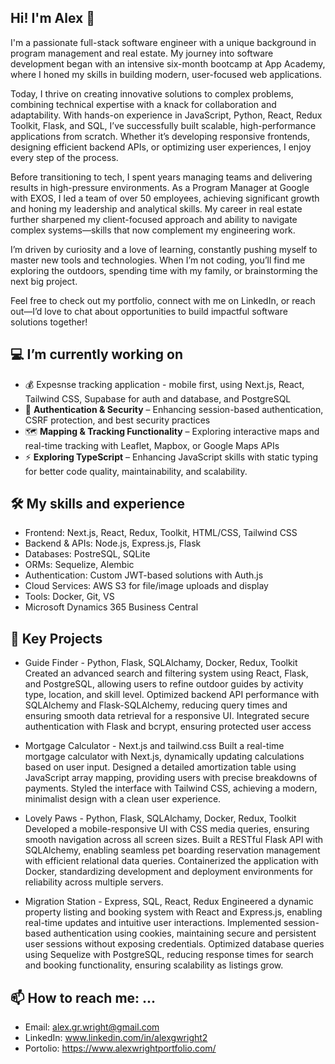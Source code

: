## Hi! I'm Alex 👋

I'm a passionate full-stack software engineer with a unique background in program management and real estate. My journey into software development began with an intensive six-month bootcamp at App Academy, where I honed my skills in building modern, user-focused web applications.

Today, I thrive on creating innovative solutions to complex problems, combining technical expertise with a knack for collaboration and adaptability. With hands-on experience in JavaScript, Python, React, Redux Toolkit, Flask, and SQL, I’ve successfully built scalable, high-performance applications from scratch. Whether it’s developing responsive frontends, designing efficient backend APIs, or optimizing user experiences, I enjoy every step of the process.

Before transitioning to tech, I spent years managing teams and delivering results in high-pressure environments. As a Program Manager at Google with EXOS, I led a team of over 50 employees, achieving significant growth and honing my leadership and analytical skills. My career in real estate further sharpened my client-focused approach and ability to navigate complex systems—skills that now complement my engineering work.

I’m driven by curiosity and a love of learning, constantly pushing myself to master new tools and technologies. When I’m not coding, you’ll find me exploring the outdoors, spending time with my family, or brainstorming the next big project.

Feel free to check out my portfolio, connect with me on LinkedIn, or reach out—I’d love to chat about opportunities to build impactful software solutions together!

## 💻 I’m currently working on
- 💰 Expesnse tracking application - mobile first, using Next.js, React, Tailwind CSS, Supabase for auth and database, and PostgreSQL
- 🔐 **Authentication & Security** – Enhancing session-based authentication, CSRF protection, and best security practices  
- 🗺️ **Mapping & Tracking Functionality** – Exploring interactive maps and real-time tracking with Leaflet, Mapbox, or Google Maps APIs  
- ⚡ **Exploring TypeScript** – Enhancing JavaScript skills with static typing for better code quality, maintainability, and scalability.


## 🛠 My skills and experience
- Frontend: Next.js, React, Redux, Toolkit, HTML/CSS, Tailwind CSS  
- Backend & APIs: Node.js, Express.js, Flask
- Databases: PostreSQL, SQLite
- ORMs: Sequelize, Alembic
- Authentication: Custom JWT-based solutions with Auth.js
- Cloud Services: AWS S3 for file/image uploads and display
- Tools: Docker, Git, VS
- Microsoft Dynamics 365 Business Central
 
## 🔆 Key Projects
- Guide Finder  -  Python, Flask, SQLAlchamy, Docker, Redux, Toolkit
Created an advanced search and filtering system using React, Flask, and PostgreSQL, allowing users to refine outdoor guides by activity type, location, and skill level.
Optimized backend API performance with SQLAlchemy and Flask-SQLAlchemy, reducing query times and ensuring smooth data retrieval for a responsive UI.
Integrated secure authentication with Flask and bcrypt, ensuring protected user access

- Mortgage Calculator  -  Next.js and tailwind.css
Built a real-time mortgage calculator with Next.js, dynamically updating calculations based on user input.
Designed a detailed amortization table using JavaScript array mapping, providing users with precise breakdowns of payments.
Styled the interface with Tailwind CSS, achieving a modern, minimalist design with a clean user experience.

- Lovely Paws  -  Python, Flask, SQLAlchamy, Docker, Redux, Toolkit
Developed a mobile-responsive UI with CSS media queries, ensuring smooth navigation across all screen sizes.
Built a RESTful Flask API with SQLAlchemy, enabling seamless pet boarding reservation management with efficient relational data queries.
Containerized the application with Docker, standardizing development and deployment environments for reliability across multiple servers.

- Migration Station -  Express, SQL, React, Redux
Engineered a dynamic property listing and booking system with React and Express.js, enabling real-time updates and intuitive user interactions.
Implemented session-based authentication using cookies, maintaining secure and persistent user sessions without exposing credentials.
Optimized database queries using Sequelize with PostgreSQL, reducing response times for search and booking functionality, ensuring scalability as listings grow.


## 📫 How to reach me: ...
- Email: alex.gr.wright@gmail.com
- LinkedIn: www.linkedin.com/in/alexgwright2
- Portolio: https://www.alexwrightportfolio.com/

